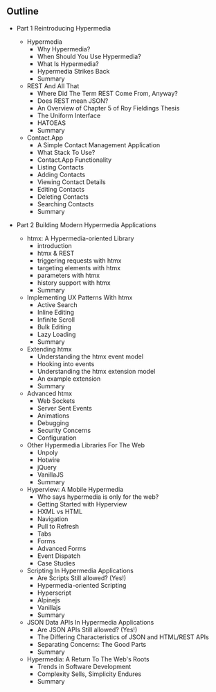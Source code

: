 ## Outline

* Part 1 Reintroducing Hypermedia
    * Hypermedia
        * Why Hypermedia?
        * When Should You Use Hypermedia?
        * What Is Hypermedia?
        * Hypermedia Strikes Back
        * Summary
    * REST And All That
        * Where Did The Term REST Come From, Anyway?
        * Does REST mean JSON?
        * An Overview of Chapter 5 of Roy Fieldings Thesis
        * The Uniform Interface
        * HATOEAS
        * Summary
    * Contact.App
        * A Simple Contact Management Application
        * What Stack To Use?
        * Contact.App Functionality
        * Listing Contacts
        * Adding Contacts
        * Viewing Contact Details
        * Editing Contacts
        * Deleting Contacts
        * Searching Contacts
        * Summary

* Part 2 Building Modern Hypermedia Applications
    * htmx: A Hypermedia-oriented Library
        * introduction
        * htmx & REST
        * triggering requests with htmx
        * targeting elements with htmx
        * parameters with htmx
        * history support with htmx
        * Summary
    * Implementing UX Patterns With htmx
        * Active Search
        * Inline Editing
        * Infinite Scroll
        * Bulk Editing
        * Lazy Loading
        * Summary
    * Extending htmx
        * Understanding the htmx event model
        * Hooking into events
        * Understanding the htmx extension model
        * An example extension
        * Summary
    * Advanced htmx
        * Web Sockets
        * Server Sent Events
        * Animations
        * Debugging
        * Security Concerns
        * Configuration
    * Other Hypermedia Libraries For The Web
        * Unpoly
        * Hotwire
        * jQuery
        * VanillaJS
        * Summary
    * Hyperview: A Mobile Hypermedia
        * Who says hypermedia is only for the web?
        * Getting Started with Hyperview
        * HXML vs HTML
        * Navigation
        * Pull to Refresh
        * Tabs
        * Forms
        * Advanced Forms
        * Event Dispatch
        * Case Studies
    * Scripting In Hypermedia Applications
        * Are Scripts Still allowed? (Yes!)
        * Hypermedia-oriented Scripting
        * Hyperscript
        * Alpinejs
        * Vanillajs
        * Summary
    * JSON Data APIs In Hypermedia Applications
        * Are JSON APIs Still allowed? (Yes!)
        * The Differing Characteristics of JSON and HTML/REST APIs
        * Separating Concerns: The Good Parts
        * Summary
    * Hypermedia: A Return To The Web's Roots
        * Trends in Software Development
        * Complexity Sells, Simplicity Endures
        * Summary